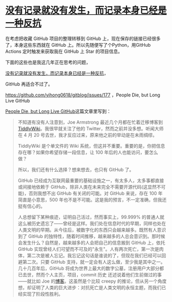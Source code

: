 # [没有记录就没有发生，而记录本身已经是一种反抗](https://github.com/VandeeFeng/gitmemo/issues/6)

在考虑把收藏 GitHub 项目的整理转移到 GitHub 上，现在保存的链接已经很多了，本身这些东西就在 GitHub 上。所以先随便写了个Python，用GitHub Actions 定时触发来获取我在 GitHub 上 Star 的项目信息。

下面的这些也是我这几年正在思考的问题，

[没有记录就没有发生，而记录本身已经是一种反抗](https://wiki.vandee.art/#%E6%B2%A1%E6%9C%89%E8%AE%B0%E5%BD%95%E5%B0%B1%E6%B2%A1%E6%9C%89%E5%8F%91%E7%94%9F%EF%BC%8C%E8%80%8C%E8%AE%B0%E5%BD%95%E6%9C%AC%E8%BA%AB%E5%B7%B2%E7%BB%8F%E6%98%AF%E4%B8%80%E7%A7%8D%E5%8F%8D%E6%8A%97)，

GitHub 再适合不过了。 

https://github.com/yihong0618/gitblog/issues/177 ，People Die, but Long Live GitHub
<!--more-->
[People Die, but Long Live GitHub](https://laike9m.com/blog/people-die-but-long-live-github,122/)这篇文章里写到：

> 不知道有没有人注意到，Joe Armstrong 最近几个月都在忙着迁移博客到 [TiddlyWiki](https://tiddlywiki.com/)。我很早就关注了他的 Twitter，然而之前并没多想。听闻大师在 4 月 20 号去世，我才反应过来，原来他之前的举动是在未雨绸缪。
> 
> TiddlyWiki 是个单文件的 Wiki 系统，但这并不重要。重要的是，你把信息存在哪？如果你希望存储一段信息，让 100 年后的人也能访问，要怎么做？
> 
> 所以，我们还有什么选择？想来想去，也只有 GitHub 了。
> 
> GitHub 已经成为互联网最重要的基础设施之一，有太多人，太多事都直接或间接地依赖于 GitHub，除非人类在未来完全不需要开源代码(这显然不可能)，否则我想不出 GitHub 有关闭的可能。对 GitHub 来说，存在 100 年简直是小意思，500 年也不是不可能。这是我的预言，不一定准确，但我还挺有信心的。
> 
> 人总想留下某种痕迹，证明自己活过，然而事实上，99.999%  的普通人就这么被历史遗忘了——曾经是这样。我们处在信息时代的早期，同样也处在人类文明的早期。从今往后，被数字化的东西只会越来越多。既然有人意识到了 GitHub 的独特性，随着时间推移，越来越多的人总会意识到。那时候会发生什么？自然是，越来越多的人会把自己的信息搬到 GitHub 上，依托 GitHub  实现曾经人们可望而不可及的"永生"。人有两次死亡，第一次是肉体，第二次是被人忘记。我忘记这句话是谁说的了，但现在我们已经可以回避第二次。只要  GitHub 支持，就一定会有人这么做，至少我是其中之一。几十几百年后，GitHub  将成为世界上最大的数字公墓，注册用户大部分都已去世，然而个人主页，项目，commit 历史 还述说着他们生前做过的事——就比如 Joe 的[博客](https://joearms.github.io/)。这虽然是个比较 creepy 的推论，但从另一个角度想，却证明了人类的巨大进步：对抗死亡是人类文明的永恒主题，而我们已经实现了阶段性胜利。